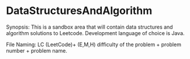 # DataStructuresAndAlgorithm

Synopsis:  This is a sandbox area that will contain data structures and algorithm solutions to Leetcode.  Development language of choice is Java.

File Naming: LC (LeetCode)+ (E,M,H) difficulty of the problem + problem number + problem name.